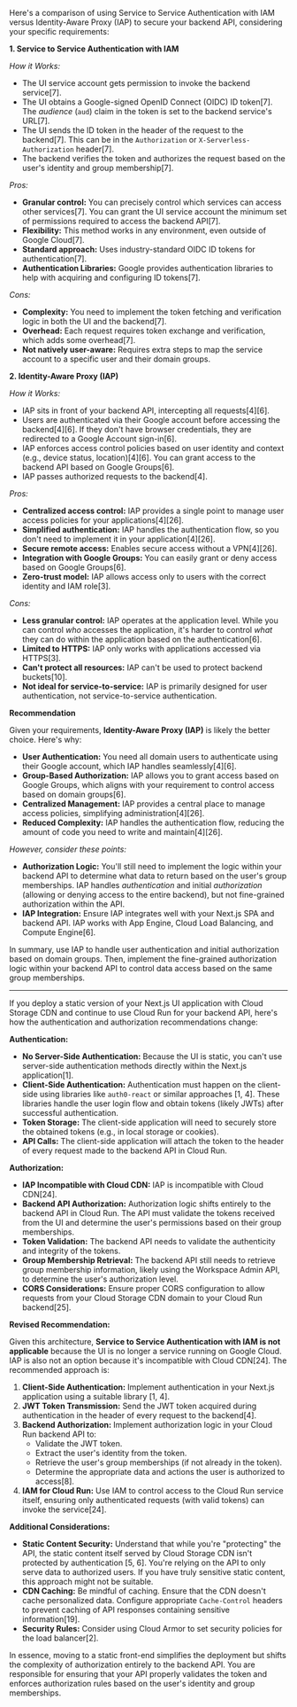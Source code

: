 Here's a comparison of using Service to Service Authentication with IAM versus Identity-Aware Proxy (IAP) to secure your backend API, considering your specific requirements:

**1. Service to Service Authentication with IAM**

*How it Works:*

*   The UI service account gets permission to invoke the backend service[7].
*   The UI obtains a Google-signed OpenID Connect (OIDC) ID token[7].  The *audience* (`aud`) claim in the token is set to the backend service's URL[7].
*   The UI sends the ID token in the header of the request to the backend[7]. This can be in the `Authorization` or `X-Serverless-Authorization` header[7].
*   The backend verifies the token and authorizes the request based on the user's identity and group membership[7].

*Pros:*

*   **Granular control:**  You can precisely control which services can access other services[7]. You can grant the UI service account the minimum set of permissions required to access the backend API[7].
*   **Flexibility:**  This method works in any environment, even outside of Google Cloud[7].
*   **Standard approach:** Uses industry-standard OIDC ID tokens for authentication[7].
*   **Authentication Libraries:** Google provides authentication libraries to help with acquiring and configuring ID tokens[7].

*Cons:*

*   **Complexity:**  You need to implement the token fetching and verification logic in both the UI and the backend[7].
*   **Overhead:**  Each request requires token exchange and verification, which adds some overhead[7].
*   **Not natively user-aware:** Requires extra steps to map the service account to a specific user and their domain groups.

**2. Identity-Aware Proxy (IAP)**

*How it Works:*

*   IAP sits in front of your backend API, intercepting all requests[4][6].
*   Users are authenticated via their Google account before accessing the backend[4][6]. If they don't have browser credentials, they are redirected to a Google Account sign-in[6].
*   IAP enforces access control policies based on user identity and context (e.g., device status, location)[4][6].  You can grant access to the backend API based on Google Groups[6].
*   IAP passes authorized requests to the backend[4].

*Pros:*

*   **Centralized access control:**  IAP provides a single point to manage user access policies for your applications[4][26].
*   **Simplified authentication:**  IAP handles the authentication flow, so you don't need to implement it in your application[4][26].
*   **Secure remote access:**  Enables secure access without a VPN[4][26].
*   **Integration with Google Groups:**  You can easily grant or deny access based on Google Groups[6].
*   **Zero-trust model:** IAP allows access only to users with the correct identity and IAM role[3].

*Cons:*

*   **Less granular control:**  IAP operates at the application level. While you can control *who* accesses the application, it's harder to control *what* they can do within the application based on the authentication[6].
*   **Limited to HTTPS:**  IAP only works with applications accessed via HTTPS[3].
*   **Can't protect all resources:** IAP can't be used to protect backend buckets[10].
*   **Not ideal for service-to-service:** IAP is primarily designed for user authentication, not service-to-service authentication.

**Recommendation**

Given your requirements, **Identity-Aware Proxy (IAP)** is likely the better choice. Here's why:

*   **User Authentication:** You need all domain users to authenticate using their Google account, which IAP handles seamlessly[4][6].
*   **Group-Based Authorization:** IAP allows you to grant access based on Google Groups, which aligns with your requirement to control access based on domain groups[6].
*   **Centralized Management:** IAP provides a central place to manage access policies, simplifying administration[4][26].
*   **Reduced Complexity:** IAP handles the authentication flow, reducing the amount of code you need to write and maintain[4][26].

*However, consider these points:*

*   **Authorization Logic:**  You'll still need to implement the logic within your backend API to determine what data to return based on the user's group memberships. IAP handles *authentication* and initial *authorization* (allowing or denying access to the entire backend), but not fine-grained authorization within the API.
*   **IAP Integration:** Ensure IAP integrates well with your Next.js SPA and backend API.  IAP works with App Engine, Cloud Load Balancing, and Compute Engine[6].

In summary, use IAP to handle user authentication and initial authorization based on domain groups. Then, implement the fine-grained authorization logic within your backend API to control data access based on the same group memberships.


---


If you deploy a static version of your Next.js UI application with Cloud Storage CDN and continue to use Cloud Run for your backend API, here's how the authentication and authorization recommendations change:

**Authentication:**

*   **No Server-Side Authentication:** Because the UI is static, you can't use server-side authentication methods directly within the Next.js application[1].
*   **Client-Side Authentication:** Authentication must happen on the client-side using libraries like `auth0-react` or similar approaches [1, 4]. These libraries handle the user login flow and obtain tokens (likely JWTs) after successful authentication.
*   **Token Storage:** The client-side application will need to securely store the obtained tokens (e.g., in local storage or cookies).
*   **API Calls:** The client-side application will attach the token to the header of every request made to the backend API in Cloud Run.

**Authorization:**

*   **IAP Incompatible with Cloud CDN:** IAP is incompatible with Cloud CDN[24].
*   **Backend API Authorization:** Authorization logic shifts entirely to the backend API in Cloud Run. The API must validate the tokens received from the UI and determine the user's permissions based on their group memberships.
*   **Token Validation:** The backend API needs to validate the authenticity and integrity of the tokens.
*   **Group Membership Retrieval:** The backend API still needs to retrieve group membership information, likely using the Workspace Admin API, to determine the user's authorization level.
*   **CORS Considerations:** Ensure proper CORS configuration to allow requests from your Cloud Storage CDN domain to your Cloud Run backend[25].

**Revised Recommendation:**

Given this architecture, **Service to Service Authentication with IAM is not applicable** because the UI is no longer a service running on Google Cloud. IAP is also not an option because it's incompatible with Cloud CDN[24]. The recommended approach is:

1.  **Client-Side Authentication:** Implement authentication in your Next.js application using a suitable library [1, 4].
2.  **JWT Token Transmission:**  Send the JWT token acquired during authentication in the header of every request to the backend[4].
3.  **Backend Authorization:** Implement authorization logic in your Cloud Run backend API to:
    *   Validate the JWT token.
    *   Extract the user's identity from the token.
    *   Retrieve the user's group memberships (if not already in the token).
    *   Determine the appropriate data and actions the user is authorized to access[8].
4.  **IAM for Cloud Run:** Use IAM to control access to the Cloud Run service itself, ensuring only authenticated requests (with valid tokens) can invoke the service[24].

**Additional Considerations:**

*   **Static Content Security:** Understand that while you're "protecting" the API, the static content itself served by Cloud Storage CDN isn't protected by authentication [5, 6]. You're relying on the API to only serve data to authorized users. If you have truly sensitive static content, this approach might not be suitable.
*   **CDN Caching:** Be mindful of caching. Ensure that the CDN doesn't cache personalized data. Configure appropriate `Cache-Control` headers to prevent caching of API responses containing sensitive information[19].
*   **Security Rules:**  Consider using Cloud Armor to set security policies for the load balancer[2].

In essence, moving to a static front-end simplifies the deployment but shifts the complexity of authorization entirely to the backend API. You are responsible for ensuring that your API properly validates the token and enforces authorization rules based on the user's identity and group memberships.

